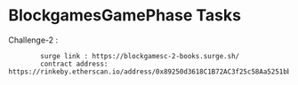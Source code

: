 # BlockgamesGamePhase Tasks

            
            
Challenge-2 : 

            surge link : https://blockgamesc-2-books.surge.sh/
            contract address: https://rinkeby.etherscan.io/address/0x89250d3618C1B72AC3f25c58Aa5251bb0553fc6Fc6

